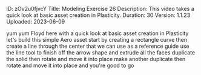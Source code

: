 ID: zOv2u0fjvcY
Title: Modeling Exercise 26
Description: This video takes a quick look at basic asset creation in Plasticity.
Duration: 30
Version: 1.1.23
Uploaded: 2023-06-09

yum yum Floyd here with a quick look at
basic asset creation in Plasticity
let's build this simple Aero asset start
by creating a rectangle curve then
create a line through the center that we
can use as a reference guide use the
line tool to finish off the arrow shape
and extrude all the faces
duplicate the solid then rotate and move
it into place
make another duplicate then rotate and
move it into place and you're good to go

